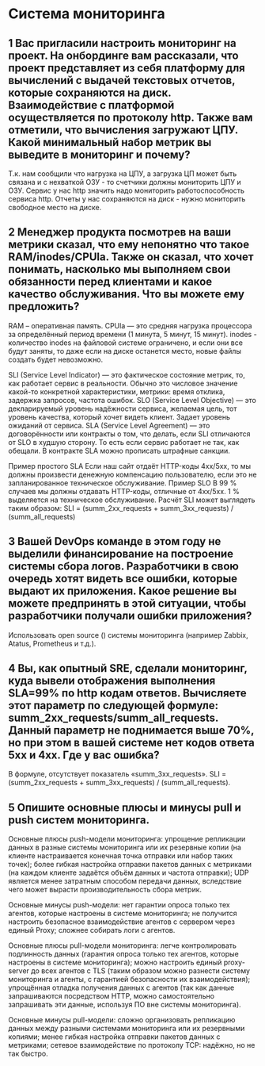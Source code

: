 # Система мониторинга
## 1 Вас пригласили настроить мониторинг на проект. На онбординге вам рассказали, что проект представляет из себя платформу для вычислений с выдачей текстовых отчетов, которые сохраняются на диск. Взаимодействие с платформой осуществляется по протоколу http. Также вам отметили, что вычисления загружают ЦПУ. Какой минимальный набор метрик вы выведите в мониторинг и почему?
Т.к. нам сообщили что нагрузка на ЦПУ, а загрузка ЦП может быть связана и с нехваткой ОЗУ - то счетчики должны мониторить ЦПУ и ОЗУ. Сервис у нас http значить надо мониторить работоспособность сервиса http. Отчеты у нас сохраняются на диск - нужно мониторить свободное место на диске.   

## 2 Менеджер продукта посмотрев на ваши метрики сказал, что ему непонятно что такое RAM/inodes/CPUla. Также он сказал, что хочет понимать, насколько мы выполняем свои обязанности перед клиентами и какое качество обслуживания. Что вы можете ему предложить?
RAM – оперативная память.
CPUla — это средняя нагрузка процессора за определённый период времени (1 минута, 5 минут, 15 минут).
inodes - количество inodes на файловой системе ограничено, и если они все будут заняты, то даже если на диске останется место, новые файлы создать будет невозможно.

SLI (Service Level Indicator) — это фактическое состояние метрик, то, как работает сервис в реальности. Обычно это числовое значение какой-то конкретной характеристики, метрики: время отклика, задержка запросов, частота ошибок. 
SLO (Service Level Objective) — это декларируемый уровень надёжности сервиса, желаемая цель, тот уровень качества, который хочет видеть клиент. Задает уровень ожиданий от сервиса. 
SLA (Service Level Agreement) — это договорённости или контракты о том, что делать, если SLI отличаются от SLO в худшую сторону. То есть если сервис работает не так, как обещали. В контракте SLA можно прописать штрафные санкции. 

Пример простого SLA
Если наш сайт отдаёт HTTP-коды 4хх/5xx, то мы должны произвести денежную
компенсацию пользователю, если это не запланированное техническое обслуживание.
Пример SLO
В 99 % случаев мы должны отдавать HTTP-коды, отличные от 4xx/5xx.
1 % выделяется на техническое обслуживание.
Расчёт SLI может выглядеть таким образом:
SLI = (summ_2xx_requests + summ_3xx_requests) / (summ_all_requests)

## 3 Вашей DevOps команде в этом году не выделили финансирование на построение системы сбора логов. Разработчики в свою очередь хотят видеть все ошибки, которые выдают их приложения. Какое решение вы можете предпринять в этой ситуации, чтобы разработчики получали ошибки приложения?
Использовать open source () системы мониторинга (например Zabbix, Atatus, Prometheus и т.д.).

## 4 Вы, как опытный SRE, сделали мониторинг, куда вывели отображения выполнения SLA=99% по http кодам ответов. Вычисляете этот параметр по следующей формуле: summ_2xx_requests/summ_all_requests. Данный параметр не поднимается выше 70%, но при этом в вашей системе нет кодов ответа 5xx и 4xx. Где у вас ошибка?
В формуле, отсутствует показатель  «summ_3xx_requests». SLI = (summ_2xx_requests + summ_3xx_requests) / (summ_all_requests).

## 5 Опишите основные плюсы и минусы pull и push систем мониторинга.
Основные плюсы push-модели мониторинга:
упрощение репликации данных в разные системы мониторинга или их резервные копии (на клиенте настраивается конечная точка отправки или набор таких точек); 
более гибкая настройка отправки пакетов данных с метриками (на каждом клиенте задаётся объём данных и частота отправки); 
UDP является менее затратным способом передачи данных, вследствие чего может вырасти производительность сбора метрик. 

Основные минусы push-модели:
нет гарантии опроса только тех агентов, которые настроены в системе мониторинга; 
не получится настроить безопасное взаимодействие агентов с сервером через единый Proxy; 
сложнее собирать логи с агентов. 

Основные плюсы pull-модели мониторинга:
легче контролировать подлинность данных (гарантия опроса только тех агентов, которые настроены в системе мониторинга); 
можно настроить единый proxy-server до всех агентов с TLS (таким образом можно разнести систему мониторинга и агенты, с гарантией безопасности их взаимодействия); 
упрощённая отладка получения данных с агентов (так как данные запрашиваются посредством HTTP, можно самостоятельно запрашивать эти данные, используя ПО вне системы мониторинга). 

Основные минусы pull-модели:
сложно организовать репликацию данных между разными системами мониторинга или их резервными копиями; 
менее гибкая настройка отправки пакетов данных с метриками; 
сетевое взаимодействие по протоколу TCP: надёжно, но не так быстро. 
